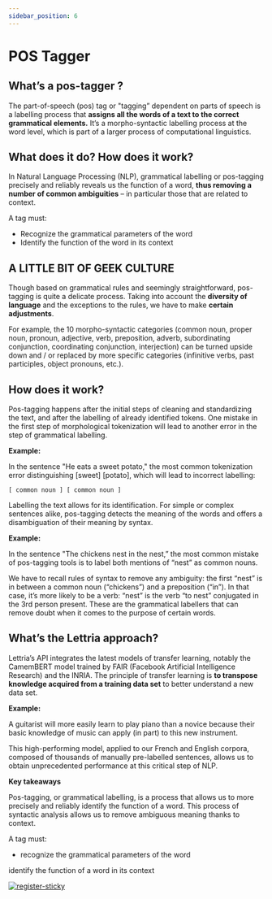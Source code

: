 ```yaml
---
sidebar_position: 6
---
```


# POS Tagger

## What’s a pos-tagger ?

The part-of-speech (pos) tag or "tagging” dependent on parts of speech is a labelling process that **assigns all the words of a text to the correct grammatical elements.** It’s a morpho-syntactic labelling process at the word level, which is part of a larger process of computational linguistics.

## What does it do? How does it work?

In Natural Language Processing (NLP), grammatical labelling or pos-tagging precisely and reliably reveals us the function of a word, **thus removing a number of common ambiguities** – in particular those that are related to context.

A tag must:

- Recognize the grammatical parameters of the word
- Identify the function of the word in its context

## A LITTLE BIT OF GEEK CULTURE

Though based on grammatical rules and seemingly straightforward, pos-tagging is quite a delicate process. Taking into account the **diversity of language** and the exceptions to the rules, we have to make **certain adjustments**.

For example, the 10 morpho-syntactic categories (common noun, proper noun, pronoun, adjective, verb, preposition, adverb, subordinating conjunction, coordinating conjunction, interjection) can be turned upside down and / or replaced by more specific categories (infinitive verbs, past participles, object pronouns, etc.).

## How does it work? 

Pos-tagging happens after the initial steps of cleaning and standardizing the text, and after the labelling of already identified tokens. One mistake in the first step of morphological tokenization will lead to another error in the step of grammatical labelling.

**Example:**

In the sentence "He eats a sweet potato," the most common tokenization error distinguishing [sweet] [potato], which will lead to incorrect labelling:

```
[ common noun ] [ common noun ]
```

Labelling the text allows for its identification. For simple or complex sentences alike, pos-tagging detects the meaning of the words and offers a disambiguation of their meaning by syntax.

**Example:**

In the sentence "The chickens nest in the nest,” the most common mistake of pos-tagging tools is to label both mentions of “nest” as common nouns.

We have to recall rules of syntax to remove any ambiguity: the first “nest” is in between a common noun (“chickens”) and a preposition (“in”). In that case, it’s more likely to be a verb: “nest” is the verb “to nest” conjugated in the 3rd person present. These are the grammatical labellers that can remove doubt when it comes to the purpose of certain words.

## What’s the Lettria approach?

Lettria’s API integrates the latest models of transfer learning, notably the CamemBERT model trained by FAIR (Facebook Artificial Intelligence Research) and the INRIA. The principle of transfer learning is **to transpose knowledge acquired from a training data set** to better understand a new data set.

**Example:**

A guitarist will more easily learn to play piano than a novice because their basic knowledge of music can apply (in part) to this new instrument.

This high-performing model, applied to our French and English corpora, composed of thousands of manually pre-labelled sentences, allows us to obtain unprecedented performance at this critical step of NLP.

**Key takeaways**

Pos-tagging, or grammatical labelling, is a process that allows us to more precisely and reliably identify the function of a word. This process of syntactic analysis allows us to remove ambiguous meaning thanks to context.

A tag must:

- recognize the grammatical parameters of the word

identify the function of a word in its context

[![register-sticky](/img/register-sticky.png)](https://app.lettria.com/signup)